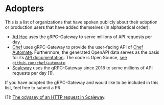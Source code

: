 # Adopters

This is a list of organizations that have spoken publicly about their adoption or
production users that have added themselves (in alphabetical order):

- [Ad Hoc](http://adhocteam.us/) uses the gRPC-Gateway to serve millions of
  API requests per day.
- [Chef](https://www.chef.io/) uses gRPC-Gateway to provide the user-facing
  API of [Chef Automate](https://automate.chef.io/). Furthermore, the generated
  OpenAPI data serves as the basis for its [API documentation](https://automate.chef.io/docs/api/).
  The code is Open Source, [see `github.com/chef/automate`](https://github.com/chef/automate).
- [Scaleway](https://www.scaleway.com/en/) uses the gRPC-Gateway since 2018 to
  serve millions of API requests per day [1].

If you have adopted the gRPC-Gateway and would like to be included in this list,
feel free to submit a PR.

[1]: [The odyssey of an HTTP request in Scaleway](https://www.youtube.com/watch?v=eLxD-zIUraE&feature=youtu.be&t=480).
